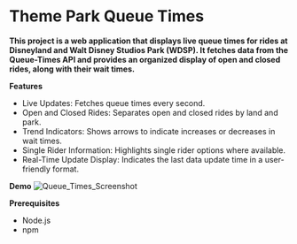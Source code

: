 <h1>Theme Park Queue Times</h1>

**This project is a web application that displays live queue times for rides at Disneyland and Walt Disney Studios Park (WDSP). It fetches data from the Queue-Times API and provides an organized display of open and closed rides, along with their wait times.**

**Features**
- Live Updates: Fetches queue times every second.
- Open and Closed Rides: Separates open and closed rides by land and park.
- Trend Indicators: Shows arrows to indicate increases or decreases in wait times.
- Single Rider Information: Highlights single rider options where available.
- Real-Time Update Display: Indicates the last data update time in a user-friendly format.

**Demo**
![Queue_Times_Screenshot](https://github.com/user-attachments/assets/6e91dfce-c05f-4a0e-aab4-3171b0647907)

**Prerequisites**
- Node.js
- npm
